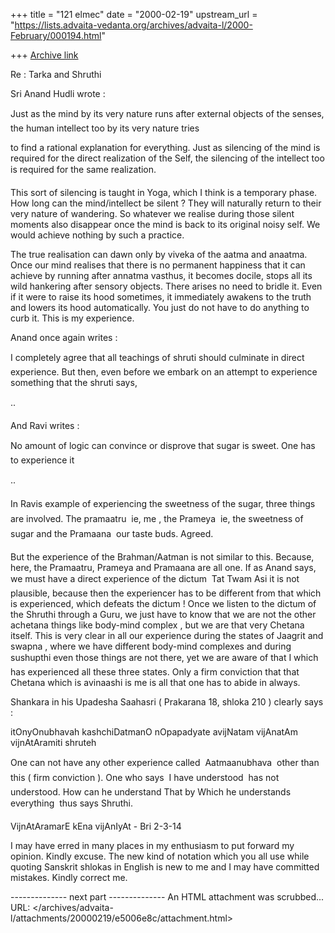 +++
title = "121 elmec"
date = "2000-02-19"
upstream_url = "https://lists.advaita-vedanta.org/archives/advaita-l/2000-February/000194.html"

+++
[Archive link](https://lists.advaita-vedanta.org/archives/advaita-l/2000-February/000194.html)

Re : Tarka and Shruthi

Sri Anand Hudli wrote :


Just as the mind by its very nature runs after external
 objects of the senses, the human intellect too by its very nature tries

 to find a rational explanation for everything. Just as silencing of
 the mind is required for the direct realization of the Self, the
 silencing of the intellect too is required for the same realization.

This sort of silencing is taught in Yoga, which I think is a temporary
phase. How long can the mind/intellect be silent ? They will naturally
return to their very nature of wandering. So whatever we realise during
those silent moments also disappear once the mind is back to its
original noisy self. We would achieve nothing by such a practice.

The true realisation can dawn only by viveka of the aatma and anaatma.
Once our mind realises that there is no permanent happiness that it can
achieve by running after annatma vasthus, it becomes docile, stops all
its wild hankering after sensory objects. There arises no need to bridle
it. Even if it were to raise its hood sometimes, it immediately awakens
to the truth and lowers its hood automatically. You just do not have to
do anything to curb it. This is my experience.

Anand once again writes :

I completely agree that all teachings of shruti should culminate in
 direct experience. But then, even before we embark on an attempt to
 experience something that the shruti says,



..

And Ravi writes :

No amount of logic can convince or disprove that sugar is
sweet. One has to experience it

..

In Ravis example of experiencing the sweetness of the sugar, three
things are involved. The pramaatru  ie, me , the Prameya  ie, the
sweetness of sugar and the Pramaana  our taste buds. Agreed.

But the experience of the Brahman/Aatman is not similar to this.
Because, here, the Pramaatru, Prameya and Pramaana are all one. If as
Anand says, we must have a direct experience of the dictum  Tat Twam
Asi  it is not plausible, because then the experiencer has to be
different from that which is experienced, which defeats the dictum !
Once we listen to the dictum of the Shruthi through a Guru, we just have
to know that we are not the other achetana things like body-mind complex
, but we are that very Chetana itself. This is very clear in all our
experience during the states of Jaagrit  and swapna , where we have
different body-mind complexes  and during sushupthi even those things
are not there, yet we are aware of that I which has experienced all
these three states. Only a firm conviction that that Chetana which is
avinaashi is me is all that one has to abide in always.

Shankara in his Upadesha Saahasri ( Prakarana 18, shloka 210 ) clearly
says :

itOnyOnubhavah kashchiDatmanO nOpapadyate
avijNatam vijAnatAm vijnAtAramiti shruteh

One can not have any other experience called  Aatmaanubhava  other
than this ( firm conviction ). One who says  I have understood  has
not understood. How can he understand That by Which he understands
everything  thus says Shruthi.

VijnAtAramarE kEna vijAnIyAt  -  Bri 2-3-14

I may have erred in many places in my enthusiasm to put forward my
opinion. Kindly excuse. The new kind of notation which you all use while
quoting Sanskrit shlokas in English is new to me and I may have
committed mistakes. Kindly correct me.

-------------- next part --------------
An HTML attachment was scrubbed...
URL: </archives/advaita-l/attachments/20000219/e5006e8c/attachment.html>
